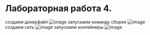 
# Лабораторная работа 4.

создаем докерфайл ![image](https://github.com/user-attachments/assets/0876cb43-dedf-4ef1-a882-748d5ba90fc4)
запускаем команду сборки ![image](https://github.com/user-attachments/assets/dd3845f0-7fb3-4674-af42-df52e84f136d)
создаем сеть ![image](https://github.com/user-attachments/assets/dbe63fe0-eb3b-46eb-84ce-2b854394cb7e)
запускаем контейнеры ![image](https://github.com/user-attachments/assets/d58f875f-c8bb-4cca-9bd3-8ba96e7d15bf)

